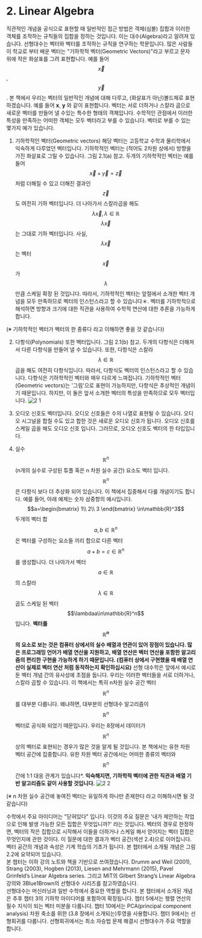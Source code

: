 # 2. Linear Algebra

 직관적인 개념을 공식으로 표현할 때 일반적인 접근 방법은 객체(심볼) 집합과 이러한 객체를 조작하는 규칙들의 집합을 정하는 것입니다. 이는 대수(Algebra)라고 알려져 있습니다.
선형대수는 벡터와 벡터를 조작하는 규칙을 연구하는 학문입니다. 많은 사람들이 학교로 부터 배운 벡터는 "기하학적 벡터(Geometric Vectors)"라고 부르고 문자 위에 작은 화살표를 그려 표현합니다. 예를 들어  $$\overrightarrow{x}$$, $$\overrightarrow{y}$$. 본 책에서 우리는 벡터의 일반적인 개념에 대해 다루고, (화살표가 아닌)볼드체로 표현하겠습니다. 예를 들어 **x**, **y** 와 같이 표현합니다.
 벡터는 서로 더하거나 스칼라 곱으로 새로운 벡터를 만들어 낼 수있는 특수한 형태의 객체입니다. 수학적인 관점에서 이러한 특성을 만족하는 어떠한 객체는 모두 벡터라고 부를 수 있습니다. 벡터로 부를 수 있는 몇가지 예가 있습니다.
   
1. 기하학적인 벡터(Geometric vectors) 해당 벡터는 고등학교 수학과 물리학에서 익숙하게 다루었던 벡터입니다. 기하학적인 벡터는 (적어도 2차원 상에서) 방향을 가진 화살표로 그릴 수 있습니다. 그림 2.1(a) 참고. 두개의 기하학적인 벡터는 예를 들어 $$\overrightarrow{x} + \overrightarrow{y} = \overrightarrow{z}$$ 처럼 더해질 수 있고 더해진 결과인 $$\overrightarrow{z}$$도 여전히 기하 벡터입니다. 더 나아가서 스칼라곱을 해도 $$\lambda\overrightarrow{x}, \lambda\in\mathbb{R}$$ $$\lambda\overrightarrow{x}$$는 그대로 기하 벡터입니다. 사실, $$\lambda\overrightarrow{x}$$ 는 벡터 $$\overrightarrow{x}$$가 $$\lambda$$ 만큼 스케일 확장 된 것입니다. 따라서, 기하학적인 벡터는 앞절에서 소개한 벡터 개념을 모두 만족하므로 벡터의 인스턴스라고 할 수 있습니다＊. 벡터를 기하학적으로 해석하면 방향과 크기에 대한 직관을 사용하여 수학적 연산에 대한 추론을 가능하게 합니다.  
  
(※ 기하학적인 벡터가 벡터의 한 종류다 라고 이해하면 좋을 것 같습니다)
  
2. 다항식(Polynomials) 또한 벡터입니다. 그림 2.1(b) 참고. 두개의 다항식은 더해져서 다른 다항식을 만들어 낼 수 있습니다. 또한, 다항식은 스칼라 $$\lambda\in\mathbb{R}$$ 곱을 해도 여전히 다항식입니다. 따라서, 다항식도 벡터의 인스턴스라고 할 수 있습니다. 다항식은 기하학적인 벡터와 매우 다르게 느껴집니다. 기하학적인 벡터(Geometric vectors)는 '그림'으로 표현이 가능하지만, 다항식은 추상적인 개념이기 때문입니다. 하지만, 이 둘은 앞서 소개한 벡터의 특성을 만족하므로 모두 벡터입니다.
![2 1](https://user-images.githubusercontent.com/20452919/164996642-377c0f13-0431-4f09-810b-737641da4e74.PNG)


3. 오디오 신호도 벡터입니다. 오디오 신호들은 수의 나열로 표현될 수 있습니다. 오디오 시그널을 합칠 수도 있고 합한 것은 새로운 오디오 신호가 됩니다. 오디오 신호를 스케일 곱을 해도 오디오 신호 입니다. 그러므로, 오디오 신호도 벡터의 한 타입입니다.

4. 실수 $$\mathbb{R}^n$$(n개의 실수로 구성된 튜플 혹은 n 차원 실수 공간) 요소도 벡터 입니다. $$\mathbb{R}^n$$은 다항식 보다 더 추상화 되어 있습니다. 이 책에서 집중해서 다룰 개념이기도 합니다. 예를 들어, 아래 예제는 숫자 삼중항의 예시입니다.
$$a=\begin{bmatrix}
1\\
2\\
3
\end{bmatrix}
\in\mathbb{R}^3$$
두개의 벡터 합 $$a, b\in\mathbb{R}^n$$은 벡터를 구성하는 요소들 끼리 합으로 다른 벡터 $$a + b = c\in\mathbb{R}^n$$를 생성합니다. 더 나아가서 벡터 $$a\in\mathbb{R}$$ 의 스칼라 $$\lambda\in\mathbb{R}$$ 곱도 스케일 된 벡터 $$\lambdaa\in\mathbb{R}^n$$ 입니다. **벡터를 $$\mathbb{R}^n$$의 요소로 보는 것은 컴퓨터 상에서의 실수 배열과 연관이 있어 장점이 있습니다. 많은 프로그래밍 언어가 배열 연산을 지원하고, 배열 연산은 벡터 연산을 포함한 알고리즘의 편리한 구현을 가능하게 하기 때문입니다.
(컴퓨터 상에서 구현했을 때 배열 연산이 실제로 벡터 연산 처럼 동작하는지 확인하십시요)**
선형 대수학은 앞에서 예시로 둔 벡터 개념 간의 유사성에 초점을 둡니다. 우리는 이러한 벡터들을 서로 더하거나, 스칼라 곱할 수 있습니다. 이 책에서는 특히 n차원 실수 공간 벡터 $$\mathbb{R}^n$$ 를 대부분 다룹니다. 왜냐하면, 대부분의 선형대수 알고리즘이 $$\mathbb{R}^n$$ 벡터로 공식화 되었기 때문입니다. 우리는 8장에서 데이터가 $$\mathbb{R}^n$$ 상의 벡터로 표현되는 경우가 많은 것을 알게 될 것입니다. 본 책에서는 유한 차원 벡터 공간에 집중합니다. 유한 차원 벡터 공간에서는 어떠한 종류의 벡터와 $$\mathbb{R}^n$$ 간에 1:1 대응 관계가 있습니다*. **익숙해지면, 기하학적 벡터에 관한 직관과 배열 기반 알고리즘도 같이 사용할 것입니다.** ![2 2](https://user-images.githubusercontent.com/20452919/164995132-56bc1d19-c7e7-45bc-b372-16620380124e.PNG)

(※ n 차원 실수 공간에 놓여진 벡터는 유일하게 하나만 존재한다 라고 이해하시면 될 것 같습니다)

수학에서 주요 아이디어는 "닫혀있다" 입니다. 이것의 주요 질문은 '내가 제안하는 작업으로 인해 발생 가능한 모든 집합은 무엇입니까?' 라는 것입니다. 벡터의 경우로 한정하면, 벡터의 작은 집합으로 시작해서 이들을 더하거나 스케일 해서 얻어지는 벡터 집합은 무엇인지에 관한 것이다. 이 질문에 대한 결과가 벡터 공간(섹션 2.4)으로 이어집니다. 벡터 공간의 개념과 속성은 기계 학습의 기초가 됩니다. 본 챕터에서 소개될 개념은 그림 2.2에 요약되어 있습니다.  
본 챕터는 이하 강의 노트와 책을 기반으로 쓰여졌습니다. Drumm and Weil (2001), Strang (2003), Hogben (2013), Liesen and Mehrmann (2015), Pavel Grinfeld’s Linear Algebra series. 그리고 MIT의 Gilbert Strang’s Linear Algebra 강의와 3Blue1Brown의 선형대수 시리즈를 참고하였습니다.  
 선형대수는 머신러닝과 일반 수학에서 중요한 역할을 합니다. 본 챕터에서 소개된 개념은 추후 챕터 3의 기하학 아이디어를 포함하여 확장됩니다. 챕터 5에서는 행렬 연산의 필수 지식이 되는 벡터 미분을 다룹니다. 챕터 10에서는 PCA(principal component analysis) 차원 축소를 위한 (3.8 장에서 소개되는)투영을 사용합니다. 챕터 9에서는 선형회귀를 다룹니다. 선형회귀에서는 최소 자승법 문제 해결시 선형대수가 주요 역할을 합니다.
